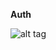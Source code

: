 **Auth**

![alt tag](https://github.com/HelicopterHig/Minecraft/blob/master/app/src/main/res/drawable/auth.jpg)
<br/><br/>
